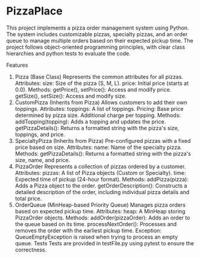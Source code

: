 # PizzaPlace
This project implements a pizza order management system using Python. The system includes customizable pizzas, specialty pizzas, and an order queue to manage multiple orders based on their expected pickup time. The project follows object-oriented programming principles, with clear class hierarchies and python tests to evaluate the code.

Features
1. Pizza (Base Class)
Represents the common attributes for all pizzas.
  Attributes:
    size: Size of the pizza (S, M, L).
    price: Initial price (starts at 0.0).
Methods:
getPrice(), setPrice(): Access and modify price.
getSize(), setSize(): Access and modify size.
3. CustomPizza (Inherits from Pizza)
Allows customers to add their own toppings.
Attributes:
toppings: A list of toppings.
Pricing:
Base price determined by pizza size.
Additional charge per topping.
Methods:
addTopping(topping): Adds a topping and updates the price.
getPizzaDetails(): Returns a formatted string with the pizza's size, toppings, and price.
4. SpecialtyPizza (Inherits from Pizza)
Pre-configured pizzas with a fixed price based on size.
Attributes:
name: Name of the specialty pizza.
Methods:
getPizzaDetails(): Returns a formatted string with the pizza's size, name, and price.
5. PizzaOrder
Represents a collection of pizzas ordered by a customer.
Attributes:
pizzas: A list of Pizza objects (Custom or Specialty).
time: Expected time of pickup (24-hour format).
Methods:
addPizza(pizza): Adds a Pizza object to the order.
getOrderDescription(): Constructs a detailed description of the order, including individual pizza details and total price.
6. OrderQueue (MinHeap-based Priority Queue)
Manages pizza orders based on expected pickup time.
Attributes:
heap: A MinHeap storing PizzaOrder objects.
Methods:
addOrder(pizzaOrder): Adds an order to the queue based on its time.
processNextOrder(): Processes and removes the order with the earliest pickup time.
Exception: QueueEmptyException is raised when trying to process an empty queue.
Tests
Tests are provided in testFile.py using pytest to ensure the correctness.

